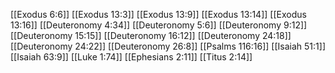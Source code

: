 [[Exodus 6:6]]
[[Exodus 13:3]]
[[Exodus 13:9]]
[[Exodus 13:14]]
[[Exodus 13:16]]
[[Deuteronomy 4:34]]
[[Deuteronomy 5:6]]
[[Deuteronomy 9:12]]
[[Deuteronomy 15:15]]
[[Deuteronomy 16:12]]
[[Deuteronomy 24:18]]
[[Deuteronomy 24:22]]
[[Deuteronomy 26:8]]
[[Psalms 116:16]]
[[Isaiah 51:1]]
[[Isaiah 63:9]]
[[Luke 1:74]]
[[Ephesians 2:11]]
[[Titus 2:14]]
